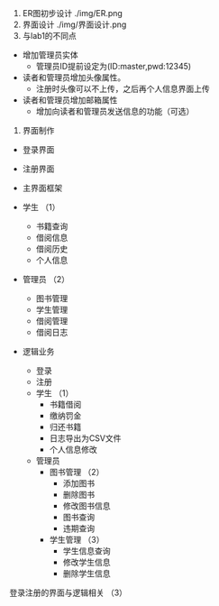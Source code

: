
1. ER图初步设计 ./img/ER.png
2. 界面设计 ./img/界面设计.png
3. 与lab1的不同点
* 增加管理员实体
  * 管理员ID提前设定为(ID:master,pwd:12345)
* 读者和管理员增加头像属性。
  * 注册时头像可以不上传，之后再个人信息界面上传
* 读者和管理员增加邮箱属性
  * 增加向读者和管理员发送信息的功能（可选）

1. 界面制作
  * 登录界面
  * 注册界面
  * 主界面框架
  * 学生  （1）
    * 书籍查询
    * 借阅信息
    * 借阅历史
    * 个人信息
  * 管理员 （2）
    * 图书管理 
    * 学生管理
    * 借阅管理
    * 借阅日志

* 逻辑业务
  * 登录
  * 注册
  * 学生 （1）
    * 书籍借阅
    * 缴纳罚金
    * 归还书籍
    * 日志导出为CSV文件
    * 个人信息修改
  * 管理员 
    * 图书管理 （2）
      * 添加图书
      * 删除图书
      * 修改图书信息
      * 图书查询
      * 违期查询
    * 学生管理 （3）
      * 学生信息查询
      * 修改学生信息
      * 删除学生信息

登录注册的界面与逻辑相关 （3）


